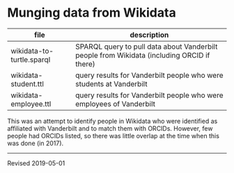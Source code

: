 # Munging data from Wikidata

| file | description |
|------|-------------|
| wikidata-to-turtle.sparql | SPARQL query to pull data about Vanderbilt people from Wikidata (including ORCID if there) |
| wikidata-student.ttl | query results for Vanderbilt people who were students at Vanderbilt |
| wikidata-employee.ttl | query results for Vanderbilt people who were employees of Vanderbilt |

This was an attempt to identify people in Wikidata who were identified as affiliated with Vanderbilt and to match them with ORCIDs.  However, few people had ORCIDs listed, so there was little overlap at the time when this was done (in 2017).

----
Revised 2019-05-01
